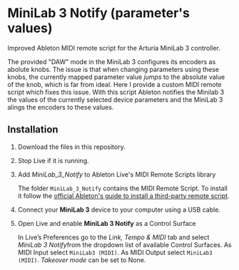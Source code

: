 # MiniLab 3 Notify (parameter's values)
Improved Ableton MIDI remote script for the Arturia MiniLab 3 controller.

The provided "DAW" mode in the MiniLab 3 configures its encoders as abolute knobs. The issue is that when changing parameters using these knobs, the currently mapped parameter value *jumps* to the absolute value of the knob, which is far from ideal. Here I provide a custom MIDI remote script which fixes this issue. With this script Ableton notifies the Minilab 3 the values of the currently selected device parameters and the MiniLab 3 alings the encoders to these values.

Installation
------------

1. 	Download the files in this repository.
1.	Stop Live if it is running.
1.	Add *MiniLab_3_Notify* to Ableton Live's MIDI Remote Scripts library

	The folder `MiniLab_3_Notify` contains the MIDI Remote Script. To install it follow the [official Ableton's guide to install a third-party remote script](https://help.ableton.com/hc/en-us/articles/209072009-Installing-third-party-remote-scripts).
1. 	Connect your **MiniLab 3** device to your computer using a USB cable.
1.	Open Live and enable **MiniLab 3 Notify** as a Control Surface

	In Live’s Preferences go to the *Link, Tempo & MIDI* tab and select *MiniLab 3 Notify*from the dropdown list of available Control Surfaces. As MIDI Input select `MiniLab3 (MIDI)`. As MIDI Output select `MiniLab3 (MIDI)`. *Takeover mode* can be set to None.
